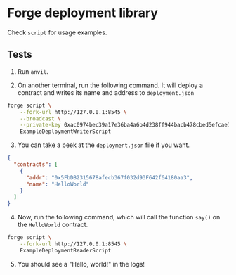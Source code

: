 # Forge deployment library

Check `script` for usage examples.

## Tests

1. Run `anvil`.

2. On another terminal, run the following command. It will deploy a contract and writes its name and address to `deployment.json`

```sh
forge script \
    --fork-url http://127.0.0.1:8545 \
    --broadcast \
    --private-key 0xac0974bec39a17e36ba4a6b4d238ff944bacb478cbed5efcae784d7bf4f2ff80 \
    ExampleDeploymentWriterScript
```

3. You can take a peek at the `deployment.json` file if you want.

```json
{
  "contracts": [
    {
      "addr": "0x5FbDB2315678afecb367f032d93F642f64180aa3",
      "name": "HelloWorld"
    }
  ]
}
```

4. Now, run the following command, which will call the function `say()` on the `HelloWorld` contract.

```sh
forge script \
    --fork-url http://127.0.0.1:8545 \
    ExampleDeploymentReaderScript
```

5. You should see a "Hello, world!" in the logs!
